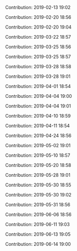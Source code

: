 Contribution: 2019-02-13 19:02

Contribution: 2019-02-20 18:56

Contribution: 2019-02-20 19:04

Contribution: 2019-03-22 18:57

Contribution: 2019-03-25 18:56

Contribution: 2019-03-25 18:57

Contribution: 2019-03-28 18:58

Contribution: 2019-03-28 19:01

Contribution: 2019-04-01 18:54

Contribution: 2019-04-04 19:00

Contribution: 2019-04-04 19:01

Contribution: 2019-04-10 18:59

Contribution: 2019-04-11 18:54

Contribution: 2019-04-24 18:56

Contribution: 2019-05-02 19:01

Contribution: 2019-05-10 18:57

Contribution: 2019-05-20 18:58

Contribution: 2019-05-28 19:01

Contribution: 2019-05-30 18:55

Contribution: 2019-05-30 19:02

Contribution: 2019-05-31 18:56

Contribution: 2019-06-06 18:56

Contribution: 2019-06-11 19:03

Contribution: 2019-06-13 19:05

Contribution: 2019-06-14 19:00

